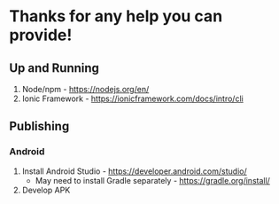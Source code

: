# Thanks for any help you can provide!

## Up and Running
1. Node/npm - https://nodejs.org/en/
2. Ionic Framework - https://ionicframework.com/docs/intro/cli

## Publishing
### Android
1. Install Android Studio - https://developer.android.com/studio/
     - May need to install Gradle separately - https://gradle.org/install/
2. Develop APK